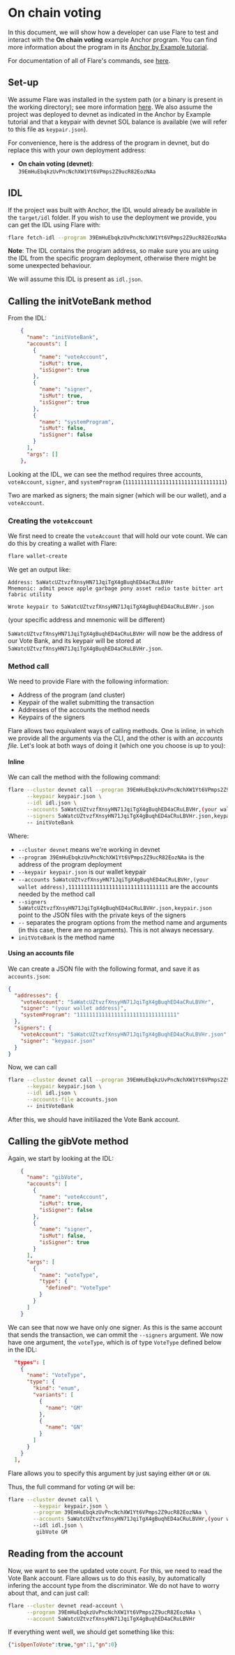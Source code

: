 # On chain voting

In this document, we will show how a developer can use Flare to test and interact with the **On chain voting** example Anchor program. You can find more information about the program in its [Anchor by Example tutorial](https://examples.anchor-lang.com/docs/onchain-voting).

For documentation of all of Flare's commands, see [here](./README.md).

## Set-up

We assume Flare was installed in the system path (or a binary is present in the working directory); see more information [here](../README.md). We also assume the project was deployed to devnet as indicated in the Anchor by Example tutorial and that a keypair with devnet SOL balance is available (we will refer to this file as `keypair.json`).

For convenience, here is the address of the program in devnet, but do replace this with your own deployment address:

- **On chain voting (devnet)**: `39EmHuEbqkzUvPncNchXW1Yt6VPmps2Z9ucR82EozNAa`

## IDL

If the project was built with Anchor, the IDL would already be available in the `target/idl` folder. If you wish to use the deployment we provide, you can get the IDL using Flare with:

```bash
flare fetch-idl --program 39EmHuEbqkzUvPncNchXW1Yt6VPmps2Z9ucR82EozNAa
```

**Note**: The IDL contains the program address, so make sure you are using the IDL from the specific program deployment, otherwise there might be some unexpected behaviour.

We will assume this IDL is present as `idl.json`.

## Calling the initVoteBank method

From the IDL:
```json
    {
      "name": "initVoteBank",
      "accounts": [
        {
          "name": "voteAccount",
          "isMut": true,
          "isSigner": true
        },
        {
          "name": "signer",
          "isMut": true,
          "isSigner": true
        },
        {
          "name": "systemProgram",
          "isMut": false,
          "isSigner": false
        }
      ],
      "args": []
    },
```
Looking at the IDL, we can see the method requires three accounts, `voteAccount`, `signer`, and `systemProgram` (`11111111111111111111111111111111`)

Two are marked as signers; the main signer (which will be our wallet), and a `voteAccount`.


### Creating the `voteAccount`

We first need to create the `voteAccount` that will hold our vote count. We can do this by creating a wallet with Flare:

```bash
flare wallet-create
```
We get an output like:
```
Address: 5aWatcUZtvzfXnsyHN71JqiTgX4gBuqhED4aCRuLBVHr
Mnemonic: admit peace apple garbage pony asset radio taste bitter art fabric utility

Wrote keypair to 5aWatcUZtvzfXnsyHN71JqiTgX4gBuqhED4aCRuLBVHr.json
```
(your specific address and mnemonic will be different)

`5aWatcUZtvzfXnsyHN71JqiTgX4gBuqhED4aCRuLBVHr` will now be the address of our Vote Bank, and its keypair will be stored at `5aWatcUZtvzfXnsyHN71JqiTgX4gBuqhED4aCRuLBVHr.json`.

### Method call

We need to provide Flare with the following information:
- Address of the program (and cluster)
- Keypair of the wallet submitting the transaction
- Addresses of the accounts the method needs
- Keypairs of the signers

Flare allows two equivalent ways of calling methods. One is inline, in which we provide all the arguments via the CLI, and the other is with an *accounts file*. Let's look at both ways of doing it (which one you choose is up to you):

#### Inline

We can call the method with the following command:
```bash
flare --cluster devnet call --program 39EmHuEbqkzUvPncNchXW1Yt6VPmps2Z9ucR82EozNAa \
      --keypair keypair.json \
      --idl idl.json \
      --accounts 5aWatcUZtvzfXnsyHN71JqiTgX4gBuqhED4aCRuLBVHr,(your wallet address),11111111111111111111111111111111 \
      --signers 5aWatcUZtvzfXnsyHN71JqiTgX4gBuqhED4aCRuLBVHr.json,keypair.json
      -- initVoteBank
```

Where:
- `--cluster devnet` means we're working in devnet
- `--program 39EmHuEbqkzUvPncNchXW1Yt6VPmps2Z9ucR82EozNAa` is the address of the program deployment
- `--keypair keypair.json` is our wallet keypair
- `--accounts 5aWatcUZtvzfXnsyHN71JqiTgX4gBuqhED4aCRuLBVHr,(your wallet address),11111111111111111111111111111111` are the accounts needed by the method call
- `--signers 5aWatcUZtvzfXnsyHN71JqiTgX4gBuqhED4aCRuLBVHr.json,keypair.json` point to the JSON files with the private keys of the signers
- `--` separates the program options from the method name and arguments (in this case, there are no arguments). This is not always necessary.
- `initVoteBank` is the method name

#### Using an accounts file
We can create a JSON file with the following format, and save it as `accounts.json`:
```json
{
  "addresses": {
    "voteAccount": "5aWatcUZtvzfXnsyHN71JqiTgX4gBuqhED4aCRuLBVHr",
    "signer": "(your wallet address)",
    "systemProgram": "11111111111111111111111111111111"
  },
  "signers": {
    "voteAccount": "5aWatcUZtvzfXnsyHN71JqiTgX4gBuqhED4aCRuLBVHr.json",
    "signer": "keypair.json"
  }
}
```

Now, we can call
```bash
flare --cluster devnet call --program 39EmHuEbqkzUvPncNchXW1Yt6VPmps2Z9ucR82EozNAa \
      --keypair keypair.json \
      --idl idl.json \
      --accounts-file accounts.json 
      -- initVoteBank

```

After this, we should have initiliazed the Vote Bank account.

## Calling the gibVote method

Again, we start by looking at the IDL:
```json
    {
      "name": "gibVote",
      "accounts": [
        {
          "name": "voteAccount",
          "isMut": true,
          "isSigner": false
        },
        {
          "name": "signer",
          "isMut": false,
          "isSigner": true
        }
      ],
      "args": [
        {
          "name": "voteType",
          "type": {
            "defined": "VoteType"
          }
        }
      ]
    }

```

We can see that now we have only one signer. As this is the same account that sends the transaction, we can ommit the `--signers` argument. We now have one argument, the `voteType`, which is of type `VoteType` defined below in the IDL:

```json
  "types": [
    {
      "name": "VoteType",
      "type": {
        "kind": "enum",
        "variants": [
          {
            "name": "GM"
          },
          {
            "name": "GN"
          }
        ]
      }
    }
  ],
```

Flare allows you to specify this argument by just saying either `GM` or `GN`.

Thus, the full command for voting `GM` will be:
```bash
flare --cluster devnet call \
        --keypair keypair.json \
        --program 39EmHuEbqkzUvPncNchXW1Yt6VPmps2Z9ucR82EozNAa \
        --accounts 5aWatcUZtvzfXnsyHN71JqiTgX4gBuqhED4aCRuLBVHr,(your wallet address) \
        --idl idl.json \
         gibVote GM
```

## Reading from the account

Now, we want to see the updated vote count. For this, we need to read the Vote Bank account. Flare allows us to do this easily, by automatically infering the account type from the discriminator. We do not have to worry about that, and can just call:
```bash
flare --cluster devnet read-account \
      --program 39EmHuEbqkzUvPncNchXW1Yt6VPmps2Z9ucR82EozNAa \
      --account 5aWatcUZtvzfXnsyHN71JqiTgX4gBuqhED4aCRuLBVHr
```

If everything went well, we should get something like this:
```json
{"isOpenToVote":true,"gm":1,"gn":0}
```
